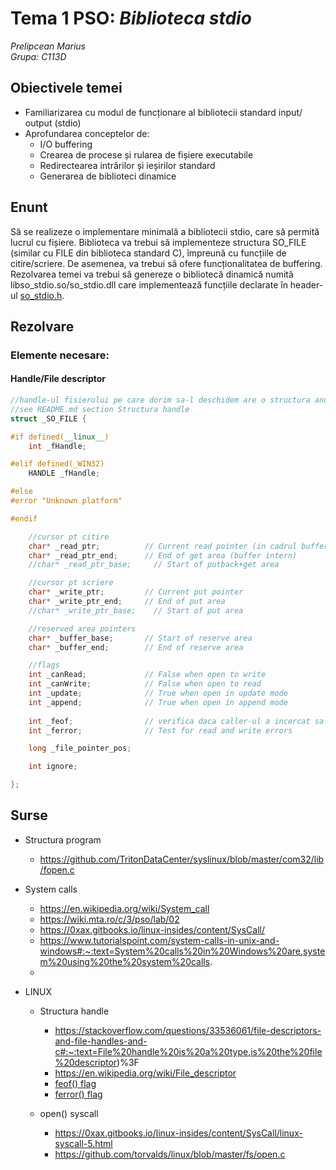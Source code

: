 # Tema 1 PSO: _Biblioteca stdio_
_Prelipcean Marius_<br/>
_Grupa: C113D_

## Obiectivele temei
* Familiarizarea cu modul de funcționare al bibliotecii standard input/​output (stdio)
* Aprofundarea conceptelor de:
  * I/O buffering
  * Crearea de procese și rularea de fișiere executabile
  * Redirectearea intrărilor și ieșirilor standard
  * Generarea de biblioteci dinamice

## Enunt
Să se realizeze o implementare minimală a bibliotecii stdio, care să permită lucrul cu fișiere. Biblioteca va trebui să implementeze structura SO_FILE (similar cu FILE din biblioteca standard C), împreună cu funcțiile de citire/scriere. De asemenea, va trebui să ofere funcționalitatea de buffering. <br/>
Rezolvarea temei va trebui să genereze o bibliotecă dinamică numită libso_stdio.so/so_stdio.dll care implementează funcțiile declarate în header-ul [so_stdio.h](https://github.com/systems-cs-pub-ro/so/blob/master/assignments/2-stdio/util/so_stdio.h).

## Rezolvare
### Elemente necesare:
#### Handle/File descriptor
```c++
//handle-ul fisierului pe care dorim sa-l deschidem are o structura anume
//see README.md section Structura handle
struct _SO_FILE {

#if defined(__linux__)
    int _fHandle;

#elif defined(_WIN32)
    HANDLE _fHandle;

#else
#error "Unknown platform"

#endif

    //cursor pt citire
    char* _read_ptr;          // Current read pointer (in cadrul buffer-ului intern)
    char* _read_ptr_end;      // End of get area (buffer intern)
    //char* _read_ptr_base;     // Start of putback+get area

    //cursor pt scriere
    char* _write_ptr;         // Current put pointer
    char* _write_ptr_end;     // End of put area
    //char* _write_ptr_base;    // Start of put area

    //reserved area pointers
    char* _buffer_base;       // Start of reserve area
    char* _buffer_end;        // End of reserve area

    //flags
    int _canRead;             // False when open to write
    int _canWrite;            // False when open to read
    int _update;              // True when open in update mode
    int _append;              // True when open in append mode
    
    int _feof;                // verifica daca caller-ul a incercat sa citeasca/scrie dincolo de end of file
    int _ferror;              // Test for read and write errors

    long _file_pointer_pos;

    int ignore;

};
```

## Surse
* Structura program
   * https://github.com/TritonDataCenter/syslinux/blob/master/com32/lib/fopen.c

* System calls
   * https://en.wikipedia.org/wiki/System_call
   * https://wiki.mta.ro/c/3/pso/lab/02
   * https://0xax.gitbooks.io/linux-insides/content/SysCall/
   * https://www.tutorialspoint.com/system-calls-in-unix-and-windows#:~:text=System%20calls%20in%20Windows%20are,system%20using%20the%20system%20calls.
   *  

* LINUX 
  * Structura handle
    * https://stackoverflow.com/questions/33536061/file-descriptors-and-file-handles-and-c#:~:text=File%20handle%20is%20a%20type,is%20the%20file%20descriptor)%3F
    * https://en.wikipedia.org/wiki/File_descriptor
    * [feof() flag](https://stackoverflow.com/questions/12337614/how-feof-works-in-c)
    * [ferror() flag](https://www.ibm.com/docs/en/zos/2.3.0?topic=functions-ferror-test-read-write-errors)

  * open() syscall
    * https://0xax.gitbooks.io/linux-insides/content/SysCall/linux-syscall-5.html
    * https://github.com/torvalds/linux/blob/master/fs/open.c

